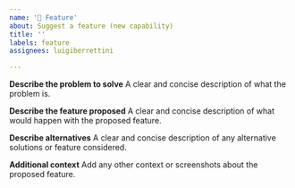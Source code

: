 ```yaml
---
name: '🚀 Feature'
about: Suggest a feature (new capability)
title: ''
labels: feature
assignees: luigiberrettini

---
```


**Describe the problem to solve**
A clear and concise description of what the problem is.

**Describe the feature proposed**
A clear and concise description of what would happen with the proposed feature.

**Describe alternatives**
A clear and concise description of any alternative solutions or feature considered.

**Additional context**
Add any other context or screenshots about the proposed feature.